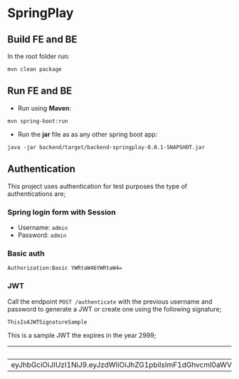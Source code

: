 # SpringPlay



## Build FE and BE
In the root folder run:
```shell
mvn clean package
```

## Run FE and BE
* Run using **Maven**:
```shell
mvn spring-boot:run
```
  
* Run the **jar** file as as any other spring boot app:
```shell
java -jar backend/target/backend-springplay-0.0.1-SNAPSHOT.jar
```

## Authentication
This project uses authentication for test purposes the type of authentications are;
### Spring login form with **Session**
* Username: `admin`
* Password: `admin`
### Basic auth
`Authorization:Basic YWRtaW46YWRtaW4=`
### JWT
Call the endpoint `POST /authenticate` with the previous username and password to generate a JWT or create one using the following signature;

`ThisIsAJWTSignatureSample`

This is a sample JWT the expires in the year 2999;

JWT |
------------ |
eyJhbGciOiJIUzI1NiJ9.eyJzdWIiOiJhZG1pbiIsImF1dGhvcml0aWVzIjoiUk9MRV9BRE1JTiIsImlhdCI6MTYxNzQxOTA4MiwiZXhwIjozMjUwMzY3OTk5OX0.tMWTHmBUYIPA06H5TJMaYadF3xbHRTeGAfjb1OGcsds|
